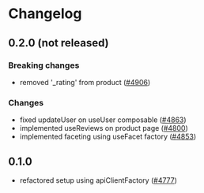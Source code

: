 # Changelog

## 0.2.0 (not released)

### Breaking changes

- removed '_rating' from product ([#4906](https://github.com/DivanteLtd/vue-storefront/issues/4906))

### Changes

- fixed updateUser on useUser composable ([#4863](https://github.com/DivanteLtd/vue-storefront/issues/4863))
- implemented useReviews on product page ([#4800](https://github.com/DivanteLtd/vue-storefront/issues/4800))
- implemented faceting using useFacet factory ([#4853](https://github.com/DivanteLtd/vue-storefront/issues/4853))

## 0.1.0

- refactored setup using apiClientFactory ([#4777](https://github.com/DivanteLtd/vue-storefront/issues/4777))
